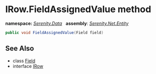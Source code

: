 # IRow.FieldAssignedValue method
**namespace:** *[Serenity.Data](../../README.md#serenity.data-namespace)*   **assembly**: *[Serenity.Net.Entity](../../README.md)*

```csharp
public void FieldAssignedValue(Field field)
```

## See Also

* class [Field](../Field.md)
* interface [IRow](../IRow.md)
